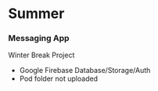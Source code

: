 # Summer
### Messaging App
Winter Break Project
 - Google Firebase Database/Storage/Auth
 - Pod folder not uploaded
